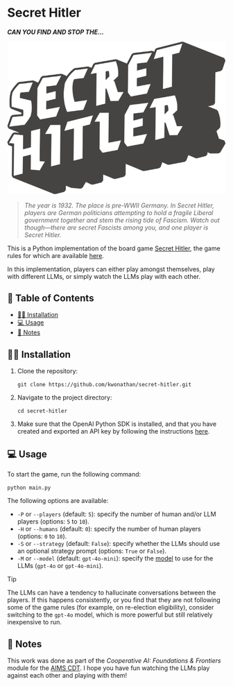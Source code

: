 # Secret Hitler

***CAN YOU FIND AND STOP THE...***

![Secret Hitler Logo](assets/Secret_Hitler.svg)

> *The year is 1932. The place is pre-WWII Germany. In Secret Hitler, players are German politicians attempting to hold a fragile Liberal government together and stem the rising tide of Fascism. Watch out though—there are secret Fascists among you, and one player is Secret Hitler.*

This is a Python implementation of the board game [Secret Hitler](https://www.secrethitler.com), the game rules for which are available [here](https://www.secrethitler.com/assets/Secret_Hitler_Rules.pdf).

In this implementation, players can either play amongst themselves, play with different LLMs, or simply watch the LLMs play with each other.

## 🎲 Table of Contents

- [🧑‍💻 Installation](#-installation)
- [💻 Usage](#-usage)
- [📝 Notes](#-notes)

## 🧑‍💻 Installation

1. Clone the repository:

    ```
    git clone https://github.com/kwonathan/secret-hitler.git
    ```

2. Navigate to the project directory:

    ```
    cd secret-hitler
    ```

3. Make sure that the OpenAI Python SDK is installed, and that you have created and exported an API key by following the instructions [here](https://platform.openai.com/docs/quickstart).

## 💻 Usage

To start the game, run the following command:

```
python main.py
```

The following options are available:

- `-P` or `--players` (default: `5`): specify the number of human and/or LLM players (options: `5` to `10`).
- `-H` or `--humans` (default: `0`): specify the number of human players (options: `0` to `10`).
- `-S` or `--strategy` (default: `False`): specify whether the LLMs should use an optional strategy prompt (options: `True` or `False`).
- `-M` or `--model` (default: `gpt-4o-mini`): specify the [model](https://platform.openai.com/docs/models) to use for the LLMs (`gpt-4o` or `gpt-4o-mini`).

> [!TIP]
> The LLMs can have a tendency to hallucinate conversations between the players. If this happens consistently, or you find that they are not following some of the game rules (for example, on re-election eligibility), consider switching to the `gpt-4o` model, which is more powerful but still relatively inexpensive to run.

## 📝 Notes

This work was done as part of the *Cooperative AI: Foundations & Frontiers* module for the [AIMS CDT](https://aims.robots.ox.ac.uk). I hope you have fun watching the LLMs play against each other and playing with them!
